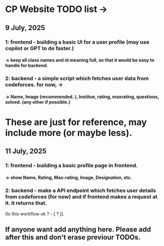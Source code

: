 # CP Website TODO list ->

## 9 July, 2025

### 1: frontend - building a basic UI for a user profile (may use copilot or GPT to do faster.)
#### -> keep all class names and id meaning full, so that it would be easy to handle for backend.

### 2: backend - a simple script which fetches user data from codeforces. for now, -> 
#### -> Name, Image (recommended. ), Institue, rating, maxrating, questions, solved. (any other if possible.)

# These are just for reference, may include more (or maybe less).

## 11 July, 2025

### 1: frontend - building a basic profile page in frontend.
#### -> show Name, Rating, Max-rating, Image, Designation, etc.

### 2: backend - make a API endpoint which fetches user details from codeforces (for now) and if frontend makes a request at it. it returns that.
(Is this workflow ok ? - [ ? ]).

## If anyone want add anything here. Please add after this and don't erase previour TODOs.


